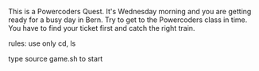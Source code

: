 This is a Powercoders Quest. It's Wednesday morning and you are getting ready for a busy day in Bern. Try to get to the Powercoders class in time. You have to find your ticket first and catch the right train.

rules: use only cd, ls

type source game.sh to start
